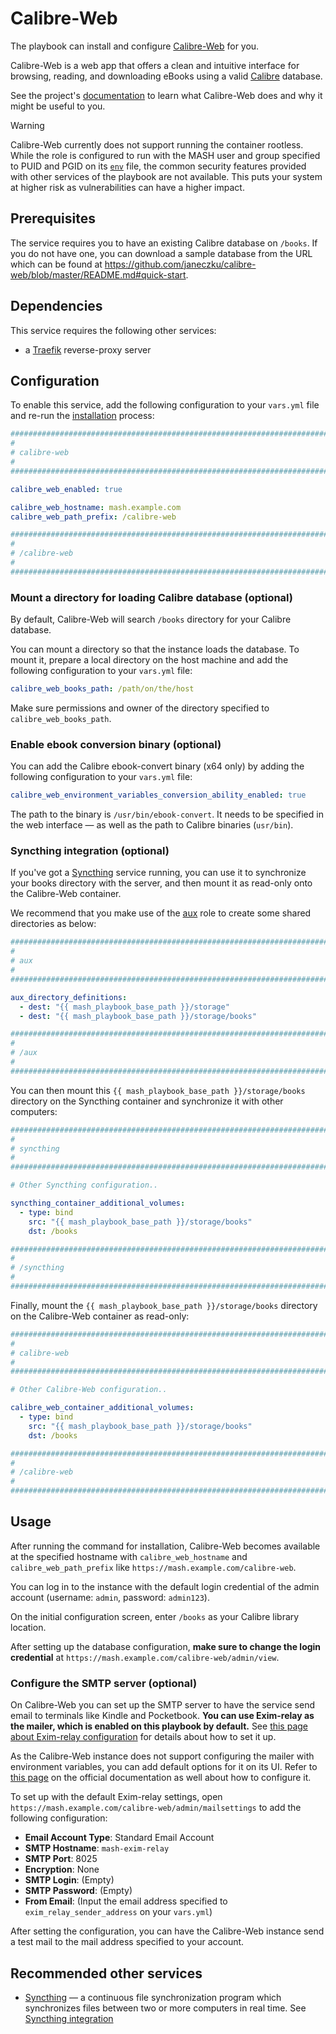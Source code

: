 <!--
SPDX-FileCopyrightText: 2024 Slavi Pantaleev
SPDX-FileCopyrightText: 2024 noah
SPDX-FileCopyrightText: 2024 - 2025 MASH project contributors
SPDX-FileCopyrightText: 2025 Suguru Hirahara

SPDX-License-Identifier: AGPL-3.0-or-later
-->

# Calibre-Web

The playbook can install and configure [Calibre-Web](https://github.com/janeczku/calibre-web) for you.

Calibre-Web is a web app that offers a clean and intuitive interface for browsing, reading, and downloading eBooks using a valid [Calibre](https://calibre-ebook.com/) database.

See the project's [documentation](https://github.com/janeczku/calibre-web/wiki) to learn what Calibre-Web does and why it might be useful to you.

> [!WARNING]
> Calibre-Web currently does not support running the container rootless. While the role is configured to run with the MASH user and group specified to PUID and PGID on its [`env`](https://github.com/mother-of-all-self-hosting/ansible-role-calibre-web/blob/master/templates/env.j2) file, the common security features provided with other services of the playbook are not available. This puts your system at higher risk as vulnerabilities can have a higher impact.

## Prerequisites

The service requires you to have an existing Calibre database on `/books`. If you do not have one, you can download a sample database from the URL which can be found at <https://github.com/janeczku/calibre-web/blob/master/README.md#quick-start>.

## Dependencies

This service requires the following other services:

- a [Traefik](traefik.md) reverse-proxy server

## Configuration

To enable this service, add the following configuration to your `vars.yml` file and re-run the [installation](../installing.md) process:

```yaml
########################################################################
#                                                                      #
# calibre-web                                                          #
#                                                                      #
########################################################################

calibre_web_enabled: true

calibre_web_hostname: mash.example.com
calibre_web_path_prefix: /calibre-web

########################################################################
#                                                                      #
# /calibre-web                                                         #
#                                                                      #
########################################################################
```

### Mount a directory for loading Calibre database (optional)

By default, Calibre-Web will search `/books` directory for your Calibre database.

You can mount a directory so that the instance loads the database. To mount it, prepare a local directory on the host machine and add the following configuration to your `vars.yml` file:

```yaml
calibre_web_books_path: /path/on/the/host
```

Make sure permissions and owner of the directory specified to `calibre_web_books_path`.

### Enable ebook conversion binary (optional)

You can add the Calibre ebook-convert binary (x64 only) by adding the following configuration to your `vars.yml` file:

```yaml
calibre_web_environment_variables_conversion_ability_enabled: true
```

The path to the binary is `/usr/bin/ebook-convert`. It needs to be specified in the web interface — as well as the path to Calibre binaries (`usr/bin`).

### Syncthing integration (optional)

If you've got a [Syncthing](syncthing.md) service running, you can use it to synchronize your books directory with the server, and then mount it as read-only onto the Calibre-Web container.

We recommend that you make use of the [aux](auxiliary.md) role to create some shared directories as below:

```yaml
########################################################################
#                                                                      #
# aux                                                                  #
#                                                                      #
########################################################################

aux_directory_definitions:
  - dest: "{{ mash_playbook_base_path }}/storage"
  - dest: "{{ mash_playbook_base_path }}/storage/books"

########################################################################
#                                                                      #
# /aux                                                                 #
#                                                                      #
########################################################################
```

You can then mount this `{{ mash_playbook_base_path }}/storage/books` directory on the Syncthing container and synchronize it with other computers:

```yaml
########################################################################
#                                                                      #
# syncthing                                                            #
#                                                                      #
########################################################################

# Other Syncthing configuration..

syncthing_container_additional_volumes:
  - type: bind
    src: "{{ mash_playbook_base_path }}/storage/books"
    dst: /books

########################################################################
#                                                                      #
# /syncthing                                                           #
#                                                                      #
########################################################################
```

Finally, mount the `{{ mash_playbook_base_path }}/storage/books` directory on the Calibre-Web container as read-only:

```yaml
########################################################################
#                                                                      #
# calibre-web                                                          #
#                                                                      #
########################################################################

# Other Calibre-Web configuration..

calibre_web_container_additional_volumes:
  - type: bind
    src: "{{ mash_playbook_base_path }}/storage/books"
    dst: /books

########################################################################
#                                                                      #
# /calibre-web                                                         #
#                                                                      #
########################################################################
```

## Usage

After running the command for installation, Calibre-Web becomes available at the specified hostname with `calibre_web_hostname` and `calibre_web_path_prefix` like `https://mash.example.com/calibre-web`.

You can log in to the instance with the default login credential of the admin account (username: `admin`, password: `admin123`).

On the initial configuration screen, enter `/books` as your Calibre library location.

After setting up the database configuration, **make sure to change the login credential** at `https://mash.example.com/calibre-web/admin/view`.

### Configure the SMTP server (optional)

On Calibre-Web you can set up the SMTP server to have the service send email to terminals like Kindle and Pocketbook. **You can use Exim-relay as the mailer, which is enabled on this playbook by default.** See [this page about Exim-relay configuration](exim-relay.md) for details about how to set it up.

As the Calibre-Web instance does not support configuring the mailer with environment variables, you can add default options for it on its UI. Refer to [this page](https://github.com/janeczku/calibre-web/wiki/Setup-Mailserver) on the official documentation as well about how to configure it.

To set up with the default Exim-relay settings, open `https://mash.example.com/calibre-web/admin/mailsettings` to add the following configuration:

- **Email Account Type**: Standard Email Account
- **SMTP Hostname**: `mash-exim-relay`
- **SMTP Port**: 8025
- **Encryption**: None
- **SMTP Login**: (Empty)
- **SMTP Password**: (Empty)
- **From Email**: (Input the email address specified to `exim_relay_sender_address` on your `vars.yml`)

After setting the configuration, you can have the Calibre-Web instance send a test mail to the mail address specified to your account.

## Recommended other services

- [Syncthing](syncthing.md) — a continuous file synchronization program which synchronizes files between two or more computers in real time. See [Syncthing integration](#syncthing-integration)
